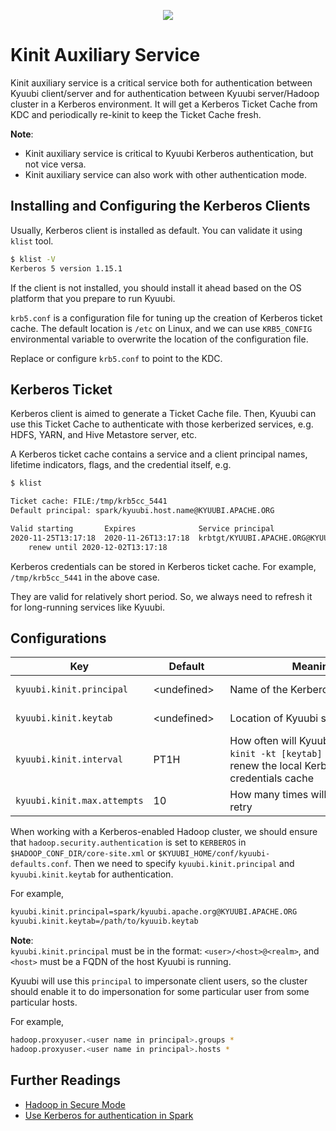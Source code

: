 <!--
 - Licensed to the Apache Software Foundation (ASF) under one or more
 - contributor license agreements.  See the NOTICE file distributed with
 - this work for additional information regarding copyright ownership.
 - The ASF licenses this file to You under the Apache License, Version 2.0
 - (the "License"); you may not use this file except in compliance with
 - the License.  You may obtain a copy of the License at
 -
 -   http://www.apache.org/licenses/LICENSE-2.0
 -
 - Unless required by applicable law or agreed to in writing, software
 - distributed under the License is distributed on an "AS IS" BASIS,
 - WITHOUT WARRANTIES OR CONDITIONS OF ANY KIND, either express or implied.
 - See the License for the specific language governing permissions and
 - limitations under the License.
 -->

<div align=center>

![](../imgs/kyuubi_logo.png)

</div>

# Kinit Auxiliary Service

Kinit auxiliary service is a critical service both for authentication between Kyuubi client/server 
and for authentication between Kyuubi server/Hadoop cluster in a Kerberos environment.
It will get a Kerberos Ticket Cache from KDC and periodically re-kinit to keep the Ticket Cache fresh.

**Note**:  
- Kinit auxiliary service is critical to Kyuubi Kerberos authentication, but not vice versa.
- Kinit auxiliary service can also work with other authentication mode.

## Installing and Configuring the Kerberos Clients

Usually, Kerberos client is installed as default. You can validate it using `klist` tool.

```bash
$ klist -V
Kerberos 5 version 1.15.1
```

If the client is not installed, you should install it ahead based on the OS platform that you prepare to run Kyuubi.

`krb5.conf` is a configuration file for tuning up the creation of Kerberos ticket cache.
The default location is `/etc` on Linux,
and we can use `KRB5_CONFIG` environmental variable to overwrite the location of the configuration file.

Replace or configure `krb5.conf` to point to the KDC.

## Kerberos Ticket

Kerberos client is aimed to generate a Ticket Cache file.
Then, Kyuubi can use this Ticket Cache to authenticate with those kerberized services,
e.g. HDFS, YARN, and Hive Metastore server, etc.

A Kerberos ticket cache contains a service and a client principal names,
lifetime indicators, flags, and the credential itself, e.g.

```bash
$ klist

Ticket cache: FILE:/tmp/krb5cc_5441
Default principal: spark/kyuubi.host.name@KYUUBI.APACHE.ORG

Valid starting       Expires              Service principal
2020-11-25T13:17:18  2020-11-26T13:17:18  krbtgt/KYUUBI.APACHE.ORG@KYUUBI.APACHE.ORG
	renew until 2020-12-02T13:17:18
```

Kerberos credentials can be stored in Kerberos ticket cache.
For example, `/tmp/krb5cc_5441` in the above case.

They are valid for relatively short period. So, we always need to refresh it for long-running services like Kyuubi.

## Configurations

Key | Default | Meaning | Since
--- | --- | --- | ---
<code>kyuubi.kinit.principal</code>|<div style='width: 80pt;word-wrap: break-word;white-space: normal'>&lt;undefined&gt;</div>|<div style='width: 200pt;word-wrap: break-word;white-space: normal'>Name of the Kerberos principal.</div>|<div style='width: 20pt'>1.0.0</div>
<code>kyuubi.kinit.keytab</code>|<div style='width: 80pt;word-wrap: break-word;white-space: normal'>&lt;undefined&gt;</div>|<div style='width: 200pt;word-wrap: break-word;white-space: normal'>Location of Kyuubi server's keytab.</div>|<div style='width: 20pt'>1.0.0</div>
<code>kyuubi.kinit.interval</code>|<div style='width: 80pt;word-wrap: break-word;white-space: normal'>PT1H</div>|<div style='width: 200pt;word-wrap: break-word;white-space: normal'>How often will Kyuubi server run `kinit -kt [keytab] [principal]` to renew the local Kerberos credentials cache</div>|<div style='width: 20pt'>1.0.0</div>
<code>kyuubi.kinit.max.attempts</code>|<div style='width: 80pt;word-wrap: break-word;white-space: normal'>10</div>|<div style='width: 200pt;word-wrap: break-word;white-space: normal'>How many times will `kinit` process retry</div>|<div style='width: 20pt'>1.0.0</div>

When working with a Kerberos-enabled Hadoop cluster, we should ensure that `hadoop.security.authentication` 
is set to `KERBEROS` in `$HADOOP_CONF_DIR/core-site.xml` or `$KYUUBI_HOME/conf/kyuubi-defaults.conf`. 
Then we need to specify `kyuubi.kinit.principal` and `kyuubi.kinit.keytab` for authentication. 


For example,

```bash
kyuubi.kinit.principal=spark/kyuubi.apache.org@KYUUBI.APACHE.ORG
kyuubi.kinit.keytab=/path/to/kyuuib.keytab
```

**Note**:  
`kyuubi.kinit.principal` must be in the format: `<user>/<host>@<realm>`, and `<host>` must 
be a FQDN of the host Kyuubi is running.

Kyuubi will use this `principal` to impersonate client users,
so the cluster should enable it to do impersonation for some particular user from some particular hosts.

For example,

```bash
hadoop.proxyuser.<user name in principal>.groups *
hadoop.proxyuser.<user name in principal>.hosts *
```
## Further Readings

- [Hadoop in Secure Mode](https://hadoop.apache.org/docs/current/hadoop-project-dist/hadoop-common/SecureMode.html)
- [Use Kerberos for authentication in Spark](http://spark.apache.org/docs/latest/security.html#kerberos)

